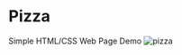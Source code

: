 # Pizza
Simple HTML/CSS Web Page Demo
![pizza](https://user-images.githubusercontent.com/43729979/84615131-55b48a00-ae85-11ea-89dc-065e8079d14b.jpg)


